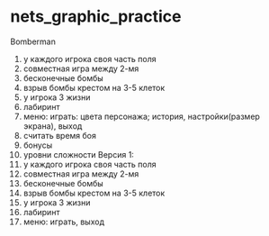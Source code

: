 # nets_graphic_practice
Bomberman
1. у каждого игрока своя часть поля
2. совместная игра между 2-мя
3. бесконечные бомбы
4. взрыв бомбы крестом на 3-5 клеток
5. у игрока 3 жизни
6. лабиринт
7. меню: играть: цвета персонажа; история, настройки(размер экрана), выход
8. считать время боя
9. бонусы
10. уровни сложности
Версия 1:
1. у каждого игрока своя часть поля
2. совместная игра между 2-мя
3. бесконечные бомбы
4. взрыв бомбы крестом на 3-5 клеток
5. у игрока 3 жизни
6. лабиринт
7. меню: играть, выход
